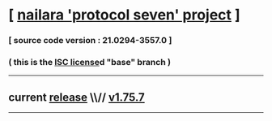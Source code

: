 
# [ [nailara 'protocol seven' project](http://nailara.network/) ]

### [ source code version : 21.0294-3557.0 ]

### ( this is the [ISC license](license)d "base" branch )
---
## current [release](https://github.com/taekiten/nailara/releases) \\\\// [v1.75.7](https://github.com/taekiten/nailara/releases/tag/v1.75.7)
---
